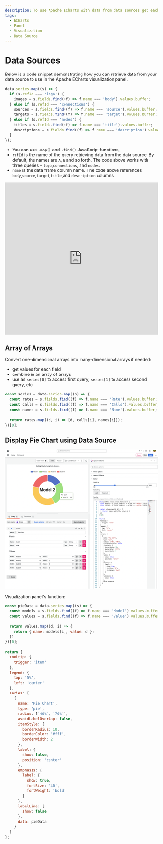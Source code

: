 ```yaml
---
description: To use Apache ECharts with data from data sources get each field in an array.
tags:
  - ECharts
  - Panel
  - Visualization
  - Data Source
---
```


# Data Sources

Below is a code snippet demonstrating how you can retrieve data from your data source to use in the Apache ECharts visualization panel. 

```javascript
data.series.map((s) => {
  if (s.refId === 'logo') {
    images = s.fields.find((f) => f.name === 'body').values.buffer;
  } else if (s.refId === 'connections') {
    sources = s.fields.find((f) => f.name === 'source').values.buffer;
    targets = s.fields.find((f) => f.name === 'target').values.buffer;
  } else if (s.refId === 'nodes') {
    titles = s.fields.find((f) => f.name === 'title').values.buffer;
    descriptions = s.fields.find((f) => f.name === 'description').values.buffer;
  }
});
```
- You can use `.map()` and `.find()` JavaScript functions,
- `refId` is the name of the query retrieving data from the data source. By default, the names are `A`, `B` and so forth. The code above works with three queries - `logo`,`connections`, and `nodes`.
- `name` is the data frame column name. The code above references `body`,`source`,`target`,`title`,and `description` columns.

<iframe width="100%" height="500" src="https://www.youtube.com/embed/K5YNMSIm9AM" title="How to use Data Source in Apache ECharts in 90 seconds | Grafana Data attribute" frameborder="0" allow="accelerometer; autoplay; clipboard-write; encrypted-media; gyroscope; picture-in-picture" allowfullscreen></iframe>

## Array of Arrays

Convert one-dimensional arrays into many-dimensional arrays if needed:

- get values for each field
- combine in an array of arrays
- use as `series[0]` to access first query, `series[1]` to access second query, etc.

```javascript
const series = data.series.map((s) => {
  const rates = s.fields.find((f) => f.name === 'Rate').values.buffer;
  const calls = s.fields.find((f) => f.name === 'Calls').values.buffer;
  const names = s.fields.find((f) => f.name === 'Name').values.buffer;

  return rates.map((d, i) => [d, calls[i], names[i]]);
})[0];
```

## Display Pie Chart using Data Source

![Pie Chart using Data Source](img/pie-chart.png)

Visualization panel's function:

```js
const pieData = data.series.map((s) => {
  const models = s.fields.find((f) => f.name === 'Model').values.buffer;
  const values = s.fields.find((f) => f.name === 'Value').values.buffer;

  return values.map((d, i) => {
    return { name: models[i], value: d };
  })
})[0];

return {
  tooltip: {
    trigger: 'item'
  },
  legend: {
    top: '5%',
    left: 'center'
  },
  series: [
    {
      name: 'Pie Chart',
      type: 'pie',
      radius: ['40%', '70%'],
      avoidLabelOverlap: false,
      itemStyle: {
        borderRadius: 10,
        borderColor: '#fff',
        borderWidth: 2
      },
      label: {
        show: false,
        position: 'center'
      },
      emphasis: {
        label: {
          show: true,
          fontSize: '40',
          fontWeight: 'bold'
        }
      },
      labelLine: {
        show: false
      },
      data: pieData
    }
  ]
};
```

